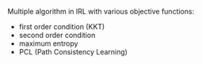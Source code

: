 Multiple algorithm in IRL with various objective functions:
- first order condition (KKT)
- second order condition
- maximum entropy
- PCL (Path Consistency Learning)
